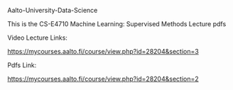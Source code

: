Aalto-University-Data-Science

This is the CS-E4710 Machine Learning: Supervised Methods Lecture pdfs

Video Lecture Links:

https://mycourses.aalto.fi/course/view.php?id=28204&section=3

Pdfs Link:

https://mycourses.aalto.fi/course/view.php?id=28204&section=2
